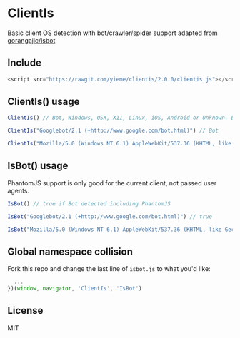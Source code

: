 # ClientIs

Basic client OS detection with bot/crawler/spider support adapted from [gorangajic/isbot](https://github.com/gorangajic/isbot)

## Include

```js
<script src="https://rawgit.com/yieme/clientis/2.0.0/clientis.js"></script>
```

## ClientIs() usage

```js
ClientIs() // Bot, Windows, OSX, X11, Linux, iOS, Android or Unknown. Bot be returned if PhantomJS detected in this use case

ClientIs("Googlebot/2.1 (+http://www.google.com/bot.html)") // Bot

ClientIs("Mozilla/5.0 (Windows NT 6.1) AppleWebKit/537.36 (KHTML, like Gecko) Chrome/41.0.2228.0 Safari/537.36") // Windows
```

## IsBot() usage

PhantomJS support is only good for the current client, not passed user agents.

```js
IsBot() // true if Bot detected including PhantomJS

IsBot("Googlebot/2.1 (+http://www.google.com/bot.html)") // true

IsBot("Mozilla/5.0 (Windows NT 6.1) AppleWebKit/537.36 (KHTML, like Gecko) Chrome/41.0.2228.0 Safari/537.36") // false
```

## Global namespace collision

Fork this repo and change the last line of `isbot.js` to what you'd like:

```js
  ...
})(window, navigator, 'ClientIs', 'IsBot')
```

## License

MIT
